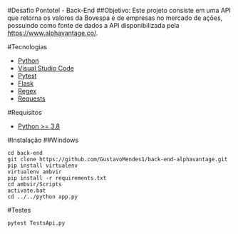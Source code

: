 #Desafio Pontotel - Back-End
##Objetivo:
Este projeto consiste em uma API que retorna os valores da Bovespa e de empresas no mercado de ações, possuindo como fonte de dados a API disponibilizada pela https://www.alphavantage.co/. 

#Tecnologias
- [Python](https://www.python.org/downloads/)
- [Visual Studio Code](https://code.visualstudio.com/)
- [Pytest](https://docs.pytest.org/en/stable/)
- [Flask](https://flask.palletsprojects.com/en/1.1.x/)
- [Regex](https://docs.python.org/pt-br/3.8/howto/regex.html)
- [Requests](https://requests.readthedocs.io/en/master/)

#Requisitos
- [Python >= 3.8](https://www.python.org/downloads/)

#Instalação
##Windows

```shell
cd back-end
git clone https://github.com/GustavoMendes1/back-end-alphavantage.git
pip install virtualenv
virtualenv ambvir
pip install -r requirements.txt
cd ambvir/Scripts
activate.bat
cd ../../python app.py
```
#Testes
```shell
pytest TestsApi.py
```
